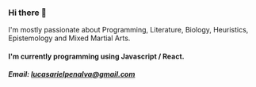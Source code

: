 ### Hi there 👋

I'm mostly passionate about Programming, Literature, Biology, Heuristics, Epistemology and Mixed Martial Arts.

#### I'm currently programming using Javascript / React.

##### Email: lucasarielpenalva@gmail.com
